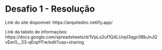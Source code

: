 <h1>Desafio 1 - Resolução</h1>
<p>Link do site disponivel: https://arquitednc.netlify.app/ </p>
<p>Link da tabelo de informações: https://docs.google.com/spreadsheets/d/1VpLo2uf1Q4LUvpI3qgc0BbJnJQvEerG__33-qEnpYFw/edit?usp=sharing </p>
